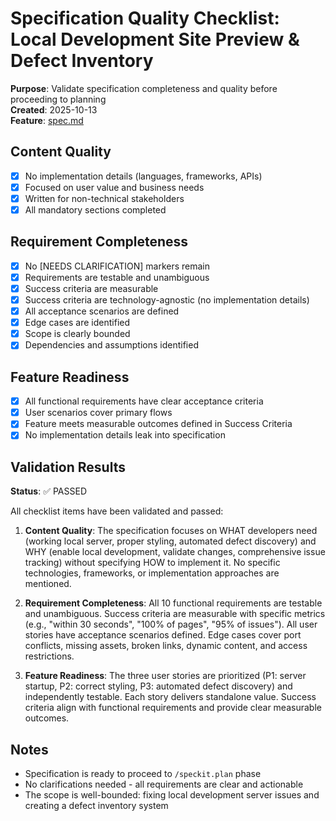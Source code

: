 # Specification Quality Checklist: Local Development Site Preview & Defect Inventory

**Purpose**: Validate specification completeness and quality before proceeding to planning  
**Created**: 2025-10-13  
**Feature**: [spec.md](../spec.md)

## Content Quality

- [x] No implementation details (languages, frameworks, APIs)
- [x] Focused on user value and business needs
- [x] Written for non-technical stakeholders
- [x] All mandatory sections completed

## Requirement Completeness

- [x] No [NEEDS CLARIFICATION] markers remain
- [x] Requirements are testable and unambiguous
- [x] Success criteria are measurable
- [x] Success criteria are technology-agnostic (no implementation details)
- [x] All acceptance scenarios are defined
- [x] Edge cases are identified
- [x] Scope is clearly bounded
- [x] Dependencies and assumptions identified

## Feature Readiness

- [x] All functional requirements have clear acceptance criteria
- [x] User scenarios cover primary flows
- [x] Feature meets measurable outcomes defined in Success Criteria
- [x] No implementation details leak into specification

## Validation Results

**Status**: ✅ PASSED

All checklist items have been validated and passed:

1. **Content Quality**: The specification focuses on WHAT developers need (working local server, proper styling, automated defect discovery) and WHY (enable local development, validate changes, comprehensive issue tracking) without specifying HOW to implement it. No specific technologies, frameworks, or implementation approaches are mentioned.

2. **Requirement Completeness**: All 10 functional requirements are testable and unambiguous. Success criteria are measurable with specific metrics (e.g., "within 30 seconds", "100% of pages", "95% of issues"). All user stories have acceptance scenarios defined. Edge cases cover port conflicts, missing assets, broken links, dynamic content, and access restrictions.

3. **Feature Readiness**: The three user stories are prioritized (P1: server startup, P2: correct styling, P3: automated defect discovery) and independently testable. Each story delivers standalone value. Success criteria align with functional requirements and provide clear measurable outcomes.

## Notes

- Specification is ready to proceed to `/speckit.plan` phase
- No clarifications needed - all requirements are clear and actionable
- The scope is well-bounded: fixing local development server issues and creating a defect inventory system

